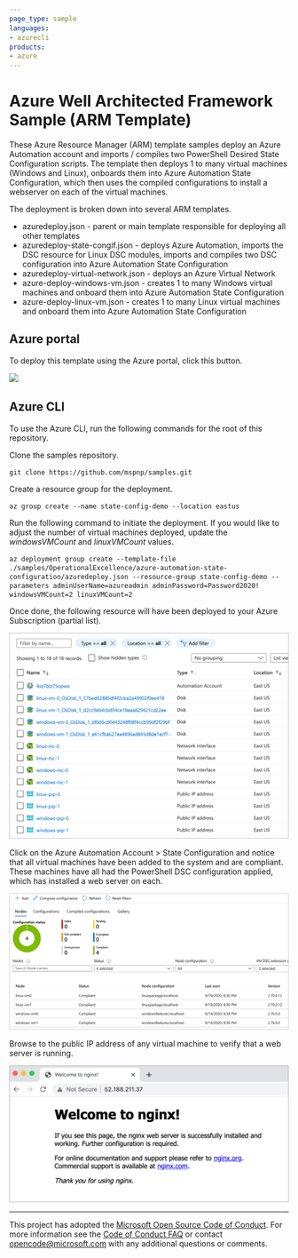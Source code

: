 ```yaml
---
page_type: sample
languages:
- azurecli
products:
- azure
---
```


# Azure Well Architected Framework Sample (ARM Template)

These Azure Resource Manager (ARM) template samples deploy an Azure Automation account and imports / compiles two PowerShell Desired State Configuration scripts. The template then deploys 1 to many virtual machines (Windows and Linux), onboards them into Azure Automation State Configuration, which then uses the compiled configurations to install a webserver on each of the virtual machines.

The deployment is broken down into several ARM templates.

- azuredeploy.json - parent or main template responsible for deploying all other templates
- azuredeploy-state-congif.json - deploys Azure Automation, imports the DSC resource for Linux DSC modules, imports and compiles two DSC configuration into Azure Automation State Configuration
- azuredeploy-virtual-network.json - deploys an Azure Virtual Network
- azure-deploy-windows-vm.json - creates 1 to many Windows virtual machines and onboard them into Azure Automation State Configuration
- azure-deploy-linux-vm.json - creates 1 to many Linux virtual machines and onboard them into Azure Automation State Configuration

## Azure portal

To deploy this template using the Azure portal, click this button.  

<a href="https://portal.azure.com/#create/Microsoft.Template/uri/https%3A%2F%2Fraw.githubusercontent.com%2Fmspnp%2Fsamples%2Fmaster%2FOperationalExcellence%2FSazure-automation-state-configuration%2Fazuredeploy.json" target="_blank">
    <img src="http://azuredeploy.net/deploybutton.png"/>
</a>  

## Azure CLI

To use the Azure CLI, run the following commands for the root of this repository.

Clone the samples repository.

```azurecli
git clone https://github.com/mspnp/samples.git
```

Create a resource group for the deployment.

```azurecli
az group create --name state-config-demo --location eastus
```

Run the following command to initiate the deployment. If you would like to adjust the number of virtual machines deployed, update the *windowsVMCount* and *linuxVMCount* values.

```azurecli
az deployment group create --template-file ./samples/OperationalExcellence/azure-automation-state-configuration/azuredeploy.json --resource-group state-config-demo --parameters adminUserName=azureadmin adminPassword=Password2020! windowsVMCount=2 linuxVMCount=2
```

Once done, the following resource will have been deployed to your Azure Subscription (partial list).

![Image of the resources deployed by ARM template as seen in the Azure Portal.](./images/dsc-resources.png)

Click on the Azure Automation Account > State Configuration and notice that all virtual machines have been added to the system and are compliant. These machines have all had the PowerShell DSC configuration applied, which has installed a web server on each.

![Image of DSC compliance results as seen in the Azure portal.](./images/dsc-results.png)

Browse to the public IP address of any virtual machine to verify that a web server is running.

![Image of an Nginx web server default page.](./images/webserver.png)

---

This project has adopted the [Microsoft Open Source Code of Conduct](https://opensource.microsoft.com/codeofconduct/). For more information see the [Code of Conduct FAQ](https://opensource.microsoft.com/codeofconduct/faq/) or contact [opencode@microsoft.com](mailto:opencode@microsoft.com) with any additional questions or comments.